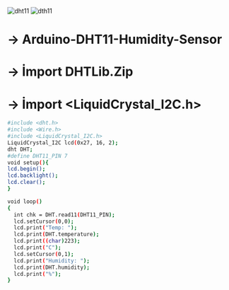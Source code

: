 ![dht11](https://user-images.githubusercontent.com/29266933/44546786-aba0c680-a721-11e8-97c2-dd12b20be5f6.jpg)
![dth11](https://user-images.githubusercontent.com/29266933/44546785-ab083000-a721-11e8-9b87-1519c774bc74.gif)

# -> Arduino-DHT11-Humidity-Sensor
# -> İmport DHTLib.Zip
# -> İmport <LiquidCrystal_I2C.h>
```sh
#include <dht.h>
#include <Wire.h>
#include <LiquidCrystal_I2C.h>
LiquidCrystal_I2C lcd(0x27, 16, 2);
dht DHT;
#define DHT11_PIN 7
void setup(){
lcd.begin();
lcd.backlight();
lcd.clear();
}

void loop()
{
  int chk = DHT.read11(DHT11_PIN);
  lcd.setCursor(0,0); 
  lcd.print("Temp: ");
  lcd.print(DHT.temperature);
  lcd.print((char)223);
  lcd.print("C");
  lcd.setCursor(0,1);
  lcd.print("Humidity: ");
  lcd.print(DHT.humidity);
  lcd.print("%");
}
```

